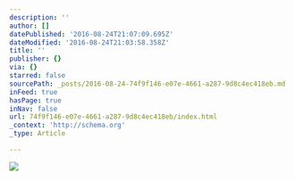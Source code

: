```yaml
---
description: ''
author: []
datePublished: '2016-08-24T21:07:09.695Z'
dateModified: '2016-08-24T21:03:58.358Z'
title: ''
publisher: {}
via: {}
starred: false
sourcePath: _posts/2016-08-24-74f9f146-e07e-4661-a287-9d8c4ec418eb.md
inFeed: true
hasPage: true
inNav: false
url: 74f9f146-e07e-4661-a287-9d8c4ec418eb/index.html
_context: 'http://schema.org'
_type: Article

---
```

![](https://the-grid-user-content.s3-us-west-2.amazonaws.com/76d6bb28-136a-41cf-a723-072d9992481f.jpg)